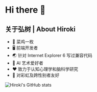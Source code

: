 # Hi there 👋
## 关于弘树 | About Hiroki
- 🐔 菜鸡一枚
- 🖥️ 前端开发者
- 🌏 针对 Internet Explorer 6 写过兼容代码
- 🎨 AI 艺术爱好者
- ❤️ 致力于认知心理学和脑科学研究
- 🌈 对彩虹及跨性别者友好

![Hiroki's GitHub stats](https://github-readme-stats.vercel.app/api?username=hirokimorita&show_icons=true&theme=radical&layout=compact)